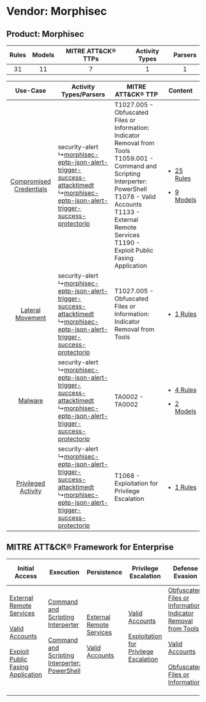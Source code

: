Vendor: Morphisec
=================
Product: Morphisec
------------------
| Rules | Models | MITRE ATT&CK® TTPs | Activity Types | Parsers |
|:-----:|:------:|:------------------:|:--------------:|:-------:|
|  31   |   11   |         7          |       1        |    1    |

|    Use-Case    | Activity Types/Parsers    | MITRE ATT&CK® TTP    | Content    |
|:----:| ---- | ---- | ---- |
| [Compromised Credentials](../../../UseCases/uc_compromised_credentials.md) |  security-alert<br> ↳[morphisec-eptp-json-alert-trigger-success-attacktimedt](Ps/pC_morphiseceptpjsonalerttriggersuccessattacktimedt.md)<br> ↳[morphisec-eptp-json-alert-trigger-success-protectorip](Ps/pC_morphiseceptpjsonalerttriggersuccessprotectorip.md)<br> | T1027.005 - Obfuscated Files or Information: Indicator Removal from Tools<br>T1059.001 - Command and Scripting Interperter: PowerShell<br>T1078 - Valid Accounts<br>T1133 - External Remote Services<br>T1190 - Exploit Public Fasing Application<br> | [<ul><li>25 Rules</li></ul><ul><li>9 Models</li></ul>](RM/r_m_morphisec_morphisec_Compromised_Credentials.md) |
|        [Lateral Movement](../../../UseCases/uc_lateral_movement.md)        |  security-alert<br> ↳[morphisec-eptp-json-alert-trigger-success-attacktimedt](Ps/pC_morphiseceptpjsonalerttriggersuccessattacktimedt.md)<br> ↳[morphisec-eptp-json-alert-trigger-success-protectorip](Ps/pC_morphiseceptpjsonalerttriggersuccessprotectorip.md)<br> | T1027.005 - Obfuscated Files or Information: Indicator Removal from Tools<br>    | [<ul><li>1 Rules</li></ul>](RM/r_m_morphisec_morphisec_Lateral_Movement.md)    |
|    [Malware](../../../UseCases/uc_malware.md)    |  security-alert<br> ↳[morphisec-eptp-json-alert-trigger-success-attacktimedt](Ps/pC_morphiseceptpjsonalerttriggersuccessattacktimedt.md)<br> ↳[morphisec-eptp-json-alert-trigger-success-protectorip](Ps/pC_morphiseceptpjsonalerttriggersuccessprotectorip.md)<br> | TA0002 - TA0002<br>    | [<ul><li>4 Rules</li></ul><ul><li>2 Models</li></ul>](RM/r_m_morphisec_morphisec_Malware.md)    |
|     [Privileged Activity](../../../UseCases/uc_privileged_activity.md)     |  security-alert<br> ↳[morphisec-eptp-json-alert-trigger-success-attacktimedt](Ps/pC_morphiseceptpjsonalerttriggersuccessattacktimedt.md)<br> ↳[morphisec-eptp-json-alert-trigger-success-protectorip](Ps/pC_morphiseceptpjsonalerttriggersuccessprotectorip.md)<br> | T1068 - Exploitation for Privilege Escalation<br>    | [<ul><li>1 Rules</li></ul>](RM/r_m_morphisec_morphisec_Privileged_Activity.md)    |

MITRE ATT&CK® Framework for Enterprise
--------------------------------------
| Initial Access                                                                                                                                                                                                                         | Execution                                                                                                                                                                                    | Persistence                                                                                                                                      | Privilege Escalation                                                                                                                                          | Defense Evasion                                                                                                                                                                                                                                                               | Credential Access | Discovery | Lateral Movement | Collection | Command and Control | Exfiltration | Impact |
| -------------------------------------------------------------------------------------------------------------------------------------------------------------------------------------------------------------------------------------- | -------------------------------------------------------------------------------------------------------------------------------------------------------------------------------------------- | ------------------------------------------------------------------------------------------------------------------------------------------------ | ------------------------------------------------------------------------------------------------------------------------------------------------------------- | ----------------------------------------------------------------------------------------------------------------------------------------------------------------------------------------------------------------------------------------------------------------------------- | ----------------- | --------- | ---------------- | ---------- | ------------------- | ------------ | ------ |
| [External Remote Services](https://attack.mitre.org/techniques/T1133)<br><br>[Valid Accounts](https://attack.mitre.org/techniques/T1078)<br><br>[Exploit Public Fasing Application](https://attack.mitre.org/techniques/T1190)<br><br> | [Command and Scripting Interperter](https://attack.mitre.org/techniques/T1059)<br><br>[Command and Scripting Interperter: PowerShell](https://attack.mitre.org/techniques/T1059/001)<br><br> | [External Remote Services](https://attack.mitre.org/techniques/T1133)<br><br>[Valid Accounts](https://attack.mitre.org/techniques/T1078)<br><br> | [Valid Accounts](https://attack.mitre.org/techniques/T1078)<br><br>[Exploitation for Privilege Escalation](https://attack.mitre.org/techniques/T1068)<br><br> | [Obfuscated Files or Information: Indicator Removal from Tools](https://attack.mitre.org/techniques/T1027/005)<br><br>[Valid Accounts](https://attack.mitre.org/techniques/T1078)<br><br>[Obfuscated Files or Information](https://attack.mitre.org/techniques/T1027)<br><br> |                   |           |                  |            |                     |              |        |